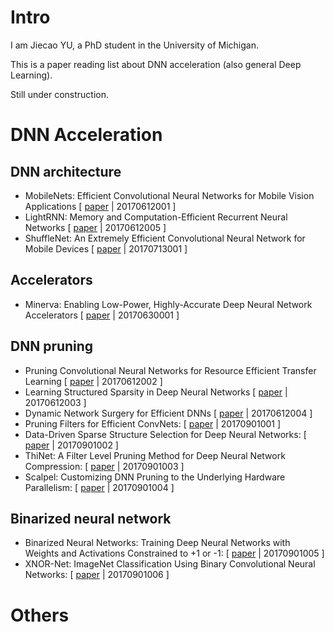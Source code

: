 # Intro

I am Jiecao YU, a PhD student in the University of Michigan.

This is a paper reading list about DNN acceleration (also general Deep Learning).

Still under construction.


# DNN Acceleration
## DNN architecture
- MobileNets: Efficient Convolutional Neural Networks for Mobile Vision Applications
[ [paper](https://arxiv.org/pdf/1704.04861.pdf) | 20170612001 ]
- LightRNN: Memory and Computation-Efficient Recurrent Neural Networks
[ [paper](https://arxiv.org/pdf/1610.09893.pdf) | 20170612005 ]
- ShuffleNet: An Extremely Efficient Convolutional Neural Network for Mobile Devices
[ [paper](https://128.84.21.199/abs/1707.01083) | 20170713001 ]

## Accelerators
- Minerva: Enabling Low-Power, Highly-Accurate Deep Neural Network Accelerators
[ [paper](http://vlsiarch.eecs.harvard.edu/wp-content/uploads/2016/05/reagen_isca16.pdf) | 20170630001 ]

## DNN pruning
- Pruning Convolutional Neural Networks for Resource Efficient Transfer Learning
[ [paper](https://arxiv.org/pdf/1611.06440.pdf) | 20170612002 ]
- Learning Structured Sparsity in Deep Neural Networks
[ [paper](https://arxiv.org/pdf/1608.03665.pdf) | 20170612003 ]
- Dynamic Network Surgery for Efficient DNNs
[ [paper](https://arxiv.org/pdf/1608.04493.pdf) | 20170612004 ]
- Pruning Filters for Efficient ConvNets:
[ [paper](https://arxiv.org/pdf/1608.08710.pdf) | 20170901001 ]
- Data-Driven Sparse Structure Selection for Deep Neural Networks:
[ [paper](https://arxiv.org/pdf/1707.01213.pdf) | 20170901002 ]
- ThiNet: A Filter Level Pruning Method for Deep Neural Network Compression:
[ [paper](http://lamda.nju.edu.cn/luojh/project/ThiNet_ICCV17/ThiNet_ICCV17.html) | 20170901003 ]
- Scalpel: Customizing DNN Pruning to the Underlying Hardware Parallelism:
[ [paper](http://www-personal.umich.edu/~jiecaoyu/papers/jiecaoyu-isca17.pdf) | 20170901004 ]

## Binarized neural network
- Binarized Neural Networks: Training Deep Neural Networks with Weights and Activations Constrained to +1 or -1:
[ [paper](https://arxiv.org/pdf/1602.02830.pdf) | 20170901005 ]
- XNOR-Net: ImageNet Classification Using Binary Convolutional Neural Networks:
[ [paper](https://arxiv.org/pdf/1603.05279.pdf) | 20170901006 ]

# Others
